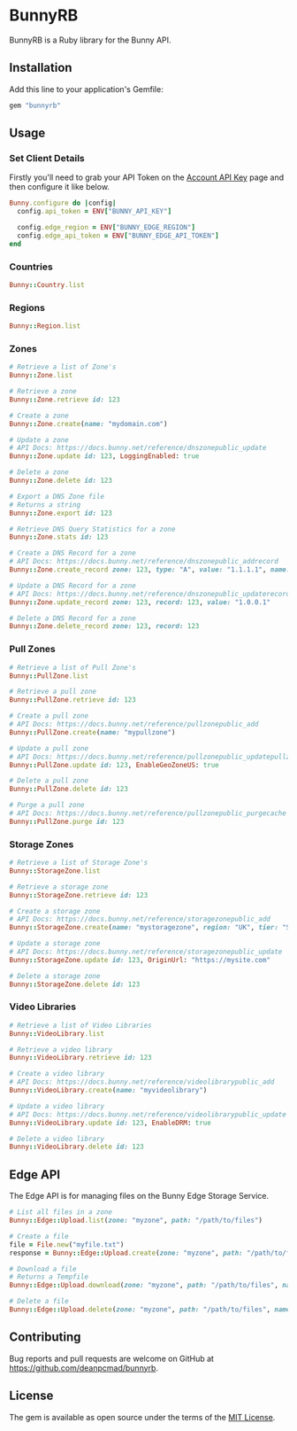 # BunnyRB

BunnyRB is a Ruby library for the Bunny API.

## Installation

Add this line to your application's Gemfile:

```ruby
gem "bunnyrb"
```

## Usage

### Set Client Details

Firstly you'll need to grab your API Token on the [Account API Key](https://dash.bunny.net/account/api-key) page
and then configure it like below.

```ruby
Bunny.configure do |config|
  config.api_token = ENV["BUNNY_API_KEY"]

  config.edge_region = ENV["BUNNY_EDGE_REGION"]
  config.edge_api_token = ENV["BUNNY_EDGE_API_TOKEN"]
end
```

### Countries

```ruby
Bunny::Country.list
```

### Regions

```ruby
Bunny::Region.list
```

### Zones

```ruby
# Retrieve a list of Zone's
Bunny::Zone.list

# Retrieve a zone
Bunny::Zone.retrieve id: 123

# Create a zone
Bunny::Zone.create(name: "mydomain.com")

# Update a zone
# API Docs: https://docs.bunny.net/reference/dnszonepublic_update
Bunny::Zone.update id: 123, LoggingEnabled: true

# Delete a zone
Bunny::Zone.delete id: 123

# Export a DNS Zone file
# Returns a string
Bunny::Zone.export id: 123

# Retrieve DNS Query Statistics for a zone
Bunny::Zone.stats id: 123

# Create a DNS Record for a zone
# API Docs: https://docs.bunny.net/reference/dnszonepublic_addrecord
Bunny::Zone.create_record zone: 123, type: "A", value: "1.1.1.1", name: "sub"

# Update a DNS Record for a zone
# API Docs: https://docs.bunny.net/reference/dnszonepublic_updaterecord
Bunny::Zone.update_record zone: 123, record: 123, value: "1.0.0.1"

# Delete a DNS Record for a zone
Bunny::Zone.delete_record zone: 123, record: 123
```

### Pull Zones

```ruby
# Retrieve a list of Pull Zone's
Bunny::PullZone.list

# Retrieve a pull zone
Bunny::PullZone.retrieve id: 123

# Create a pull zone
# API Docs: https://docs.bunny.net/reference/pullzonepublic_add
Bunny::PullZone.create(name: "mypullzone")

# Update a pull zone
# API Docs: https://docs.bunny.net/reference/pullzonepublic_updatepullzone
Bunny::PullZone.update id: 123, EnableGeoZoneUS: true

# Delete a pull zone
Bunny::PullZone.delete id: 123

# Purge a pull zone
# API Docs: https://docs.bunny.net/reference/pullzonepublic_purgecache
Bunny::PullZone.purge id: 123
```

### Storage Zones

```ruby
# Retrieve a list of Storage Zone's
Bunny::StorageZone.list

# Retrieve a storage zone
Bunny::StorageZone.retrieve id: 123

# Create a storage zone
# API Docs: https://docs.bunny.net/reference/storagezonepublic_add
Bunny::StorageZone.create(name: "mystoragezone", region: "UK", tier: "Standard")

# Update a storage zone
# API Docs: https://docs.bunny.net/reference/storagezonepublic_update
Bunny::StorageZone.update id: 123, OriginUrl: "https://mysite.com"

# Delete a storage zone
Bunny::StorageZone.delete id: 123
```

### Video Libraries

```ruby
# Retrieve a list of Video Libraries
Bunny::VideoLibrary.list

# Retrieve a video library
Bunny::VideoLibrary.retrieve id: 123

# Create a video library
# API Docs: https://docs.bunny.net/reference/videolibrarypublic_add
Bunny::VideoLibrary.create(name: "myvideolibrary")

# Update a video library
# API Docs: https://docs.bunny.net/reference/videolibrarypublic_update
Bunny::VideoLibrary.update id: 123, EnableDRM: true

# Delete a video library
Bunny::VideoLibrary.delete id: 123
```

## Edge API

The Edge API is for managing files on the Bunny Edge Storage Service.

```ruby
# List all files in a zone
Bunny::Edge::Upload.list(zone: "myzone", path: "/path/to/files")

# Create a file
file = File.new("myfile.txt")
response = Bunny::Edge::Upload.create(zone: "myzone", path: "/path/to/files", name: "myfile.txt", file: file)

# Download a file
# Returns a Tempfile
Bunny::Edge::Upload.download(zone: "myzone", path: "/path/to/files", name: "myfile.txt")

# Delete a file
Bunny::Edge::Upload.delete(zone: "myzone", path: "/path/to/files", name: "myfile.txt")
```

## Contributing

Bug reports and pull requests are welcome on GitHub at https://github.com/deanpcmad/bunnyrb.

## License

The gem is available as open source under the terms of the [MIT License](https://opensource.org/licenses/MIT).
